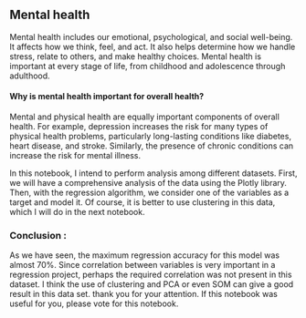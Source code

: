 ## Mental health

Mental health includes our emotional, psychological, and social well-being. It affects how we think, feel, and act. It also helps determine how we handle stress, relate to others, 
and make healthy choices. Mental health is important at every stage of life, from childhood and adolescence through adulthood.

#### Why is mental health important for overall health?

Mental and physical health are equally important components of overall health. For example, depression increases the risk for many types of physical health problems, particularly
long-lasting conditions like diabetes, heart disease, and stroke. Similarly, the presence of chronic conditions can increase the risk for mental illness.

In this notebook, I intend to perform analysis among different datasets. First, we will have a comprehensive analysis of the data using the Plotly library. Then, with the regression algorithm, we consider one of the variables as a target 
and model it. Of course, it is better to use clustering in this data, which I will do in the next notebook.

### Conclusion :

As we have seen, the maximum regression accuracy for this model was almost 70%. Since correlation between variables is very important in a regression project, perhaps the required correlation was not present in this dataset. I think the use of clustering and PCA or even SOM 
can give a good result in this data set. thank you for your attention. If this notebook was useful for you, please vote for this notebook.
